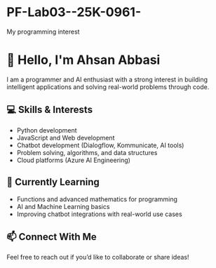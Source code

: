 # PF-Lab03--25K-0961-
My programming interest

# 👋 Hello, I'm Ahsan Abbasi  

I am a programmer and AI enthusiast with a strong interest in building intelligent applications and solving real-world problems through code.  

## 💻 Skills & Interests  
- Python development  
- JavaScript and Web development  
- Chatbot development (Dialogflow, Kommunicate, AI tools)  
- Problem solving, algorithms, and data structures  
- Cloud platforms (Azure AI Engineering)  

## 🌱 Currently Learning  
- Functions and advanced mathematics for programming  
- AI and Machine Learning basics  
- Improving chatbot integrations with real-world use cases  

## 📫 Connect With Me  
Feel free to reach out if you’d like to collaborate or share ideas!  

